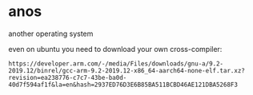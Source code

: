 # anos
another operating system

even on ubuntu you need to download your own cross-compiler:
```
https://developer.arm.com/-/media/Files/downloads/gnu-a/9.2-2019.12/binrel/gcc-arm-9.2-2019.12-x86_64-aarch64-none-elf.tar.xz?revision=ea238776-c7c7-43be-ba0d-40d7f594af1f&la=en&hash=2937ED76D3E6B85BA511BCBD46AE121DBA5268F3
```
